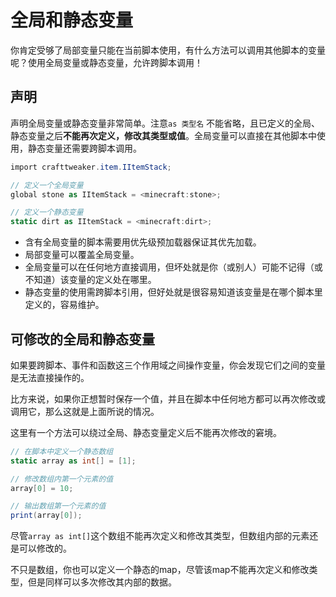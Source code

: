 # 全局和静态变量

你肯定受够了局部变量只能在当前脚本使用，有什么方法可以调用其他脚本的变量呢？使用全局变量或静态变量，允许跨脚本调用！

## 声明

声明全局变量或静态变量非常简单。注意`as 类型名` 不能省略，且已定义的全局、静态变量之后**不能再次定义，修改其类型或值**。全局变量可以直接在其他脚本中使用，静态变量还需要跨脚本调用。

```csharp
import crafttweaker.item.IItemStack;

// 定义一个全局变量
global stone as IItemStack = <minecraft:stone>;

// 定义一个静态变量
static dirt as IItemStack = <minecraft:dirt>;
```

* 含有全局变量的脚本需要用优先级预加载器保证其优先加载。
* 局部变量可以覆盖全局变量。
* 全局变量可以在任何地方直接调用，但坏处就是你（或别人）可能不记得（或不知道）该变量的定义处在哪里。
* 静态变量的使用需跨脚本引用，但好处就是很容易知道该变量是在哪个脚本里定义的，容易维护。

## 可修改的全局和静态变量

如果要跨脚本、事件和函数这三个作用域之间操作变量，你会发现它们之间的变量是无法直接操作的。

比方来说，如果你正想暂时保存一个值，并且在脚本中任何地方都可以再次修改或调用它，那么这就是上面所说的情况。

这里有一个方法可以绕过全局、静态变量定义后不能再次修改的窘境。

```csharp
// 在脚本中定义一个静态数组
static array as int[] = [1];

// 修改数组内第一个元素的值
array[0] = 10;

// 输出数组第一个元素的值
print(array[0]);
```

尽管`array as int[]`这个数组不能再次定义和修改其类型，但数组内部的元素还是可以修改的。

不只是数组，你也可以定义一个静态的map，尽管该map不能再次定义和修改类型，但是同样可以多次修改其内部的数据。
